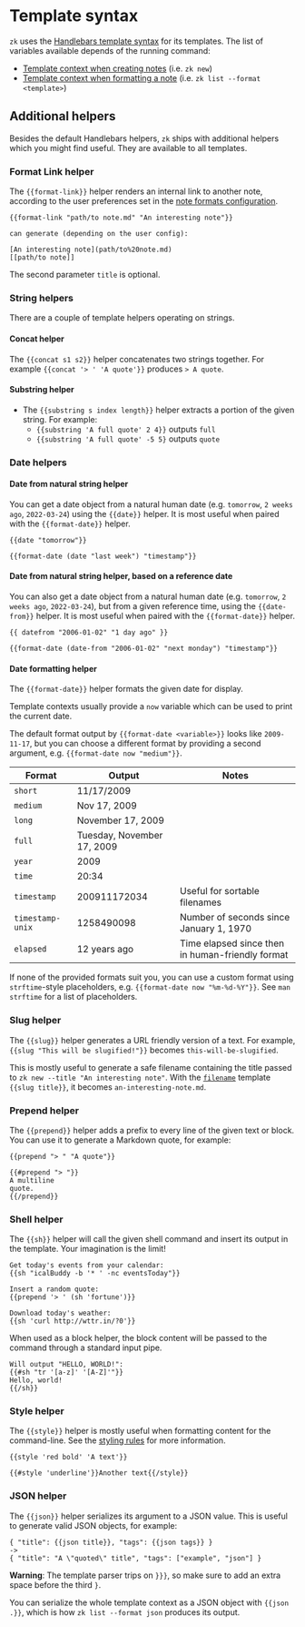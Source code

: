 # Template syntax

`zk` uses the [Handlebars template syntax](https://handlebarsjs.com/guide) for its templates. The list of variables available depends of the running command:

* [Template context when creating notes](template-creation.md) (i.e. `zk new`)
* [Template context when formatting a note](template-format.md) (i.e. `zk list --format <template>`)

## Additional helpers

Besides the default Handlebars helpers, `zk` ships with additional helpers which you might find useful. They are available to all templates.

### Format Link helper

The `{{format-link}}` helper renders an internal link to another note, according to the user preferences set in the [note formats configuration](note-format.md).

```
{{format-link "path/to note.md" "An interesting note"}}

can generate (depending on the user config):

[An interesting note](path/to%20note.md)
[[path/to note]]
```

The second parameter `title` is optional.

### String helpers

There are a couple of template helpers operating on strings.

#### Concat helper

The `{{concat s1 s2}}` helper concatenates two strings together. For example `{{concat '> ' 'A quote'}}` produces `> A quote`.

#### Substring helper

* The `{{substring s index length}}` helper extracts a portion of the given string. For example:
    * `{{substring 'A full quote' 2 4}}` outputs `full`
    * `{{substring 'A full quote' -5 5}` outputs `quote`

### Date helpers

#### Date from natural string helper

You can get a date object from a natural human date (e.g. `tomorrow`, `2 weeks ago`, `2022-03-24`) using the `{{date}}` helper. It is most useful when paired with the `{{format-date}}` helper.

```
{{date "tomorrow"}}

{{format-date (date "last week") "timestamp"}}
```

#### Date from natural string helper, based on a reference date

You can also get a date object from a natural human date (e.g. `tomorrow`, `2 weeks ago`, `2022-03-24`), but from a given reference time, using the `{{date-from}}` helper. It is most useful when paired with the `{{format-date}}` helper.
```
{{ datefrom "2006-01-02" "1 day ago" }}

{{format-date (date-from "2006-01-02" "next monday") "timestamp"}}
```

#### Date formatting helper

The `{{format-date}}` helper formats the given date for display.

Template contexts usually provide a `now` variable which can be used to print the current date.

The default format output by `{{format-date <variable>}}` looks like `2009-11-17`, but you can choose a different format by providing a second argument, e.g. `{{format-date now "medium"}}`.

| Format           | Output                     | Notes                                            |
|------------------|----------------------------|--------------------------------------------------|
| `short`          | 11/17/2009                 |                                                  |
| `medium`         | Nov 17, 2009               |                                                  |
| `long`           | November 17, 2009          |                                                  |
| `full`           | Tuesday, November 17, 2009 |                                                  |
| `year`           | 2009                       |                                                  |
| `time`           | 20:34                      |                                                  |
| `timestamp`      | 200911172034               | Useful for sortable filenames                    |
| `timestamp-unix` | 1258490098                 | Number of seconds since January 1, 1970          |
| `elapsed`        | 12 years ago               | Time elapsed since then in human-friendly format |

If none of the provided formats suit you, you can use a custom format using `strftime`-style placeholders, e.g. `{{format-date now "%m-%d-%Y"}}`. See `man strftime` for a list of placeholders.

### Slug helper

The `{{slug}}` helper generates a URL friendly version of a text. For example, `{{slug "This will be slugified!"}}` becomes `this-will-be-slugified`.

This is mostly useful to generate a safe filename containing the title passed to `zk new --title "An interesting note"`. With the [`filename`](config-note.md) template `{{slug title}}`, it becomes `an-interesting-note.md`.

### Prepend helper

The `{{prepend}}` helper adds a prefix to every line of the given text or block. You can use it to generate a Markdown quote, for example:

```
{{prepend "> " "A quote"}}

{{#prepend "> "}}
A multiline
quote.
{{/prepend}}
```

### Shell helper

The `{{sh}}` helper will call the given shell command and insert its output in the template. Your imagination is the limit!

```
Get today's events from your calendar:
{{sh "icalBuddy -b '* ' -nc eventsToday"}}

Insert a random quote:
{{prepend '> ' (sh 'fortune')}}

Download today's weather:
{{sh 'curl http://wttr.in/?0'}}
```

When used as a block helper, the block content will be passed to the command through a standard input pipe.

```
Will output "HELLO, WORLD!":
{{#sh "tr '[a-z]' '[A-Z]'"}}
Hello, world!
{{/sh}}
```

### Style helper

The `{{style}}` helper is mostly useful when formatting content for the command-line. See the [styling rules](style.md) for more information.

```
{{style 'red bold' 'A text'}}

{{#style 'underline'}}Another text{{/style}}
```

### JSON helper

The `{{json}}` helper serializes its argument to a JSON value. This is useful to generate valid JSON objects, for example:

```
{ "title": {{json title}}, "tags": {{json tags}} }
->
{ "title": "A \"quoted\" title", "tags": ["example", "json"] }
```

**Warning**: The template parser trips on `}}}`, so make sure to add an extra space before the third `}`.

You can serialize the whole template context as a JSON object with `{{json .}}`, which is how `zk list --format json` produces its output.

